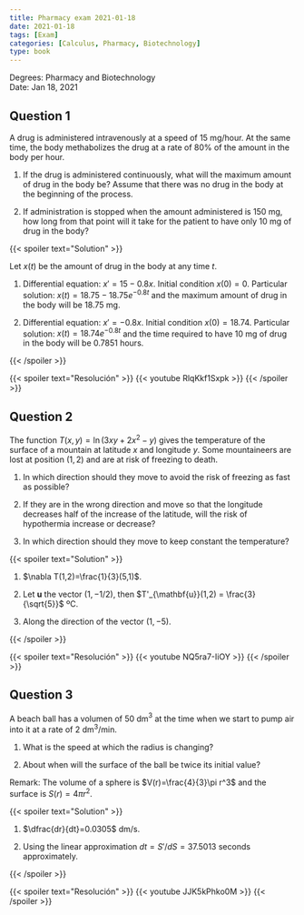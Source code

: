 ```yaml
---
title: Pharmacy exam 2021-01-18
date: 2021-01-18
tags: [Exam]
categories: [Calculus, Pharmacy, Biotechnology]
type: book
---
```


Degrees: Pharmacy and Biotechnology  
Date: Jan 18, 2021

## Question 1

A drug is administered intravenously at a speed of 15 mg/hour. At the same time, the body methabolizes the drug at a rate of 80% of the amount in the body per hour.

1. If the drug is administered continuously, what will the maximum amount of drug in the body be? Assume that there was no drug in the body at the beginning of the process.

2. If administration is stopped when the amount administered is 150 mg, how long from that point will it take for the patient to have only 10 mg of drug in the body?

{{< spoiler text="Solution" >}} 

Let $x(t)$ be the amount of drug in the body at any time $t$.

1. Differential equation: $x'=15-0.8x$. Initial condition $x(0)=0$. Particular solution: $x(t)=18.75-18.75e^{-0.8t}$ and the maximum amount of drug in the body will be 18.75 mg.

2. Differential equation: $x'=-0.8x$. Initial condition $x(0)=18.74$. Particular solution: $x(t)=18.74e^{-0.8t}$ and the time required to have 10 mg of drug in the body will be $0.7851$ hours.

{{< /spoiler >}}

{{< spoiler text="Resolución" >}}
{{< youtube RlqKkf1Sxpk >}}
{{< /spoiler >}}

## Question 2

The function $T(x,y)=\ln(3xy+2x^2-y)$ gives the temperature of the surface of a mountain at latitude $x$ and longitude $y$. Some mountaineers are lost at position $(1,2)$ and are at risk of freezing to death.

1. In which direction should they move to avoid the risk of freezing as fast as possible?

2. If they are in the wrong direction and move so that the longitude decreases half of the increase of the latitude, will the risk of hypothermia increase or decrease?

3. In which direction should they move to keep constant the temperature?

{{< spoiler text="Solution" >}}

1. $\nabla T(1,2)=\frac{1}{3}(5,1)$.

2. Let $\mathbf{u}$ the vector $(1,-1/2)$, then $T'_{\mathbf{u}}(1,2) = \frac{3}{\sqrt{5}}$ ºC.

3. Along the direction of the vector $(1,-5)$.

{{< /spoiler >}}

{{< spoiler text="Resolución" >}}
{{< youtube NQ5ra7-IiOY >}}
{{< /spoiler >}}

## Question 3

A beach ball has a volumen of 50 dm$^3$ at the time when we start to pump air into it at a rate of 2 dm$^3$/min.

1. What is the speed at which the radius is changing?

2. About when will the surface of the ball be twice its initial value?

Remark: The volume of a sphere is $V(r)=\frac{4}{3}\pi r^3$ and the surface is $S(r)=4\pi r^2$.

{{< spoiler text="Solution" >}}

1. $\dfrac{dr}{dt}=0.0305$ dm/s.

2. Using the linear approximation $dt = S'/dS=37.5013$ seconds approximately. 

{{< /spoiler >}}

{{< spoiler text="Resolución" >}}
{{< youtube JJK5kPhko0M >}}
{{< /spoiler >}}